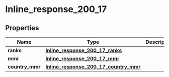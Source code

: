 
# Inline_response_200_17

## Properties
Name | Type | Description | Notes
------------ | ------------- | ------------- | -------------
**ranks** | [**Inline_response_200_17_ranks**](Inline_response_200_17_ranks.md) |  |  [optional]
**mmr** | [**Inline_response_200_17_mmr**](Inline_response_200_17_mmr.md) |  |  [optional]
**country_mmr** | [**Inline_response_200_17_country_mmr**](Inline_response_200_17_country_mmr.md) |  |  [optional]



